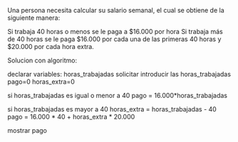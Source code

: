 Una persona necesita calcular su salario semanal, el cual se obtiene de la
siguiente manera:

Si trabaja 40 horas o menos se le paga a $16.000 por hora
Si trabaja más de 40 horas se le paga $16.000 por cada una de las primeras
40 horas y $20.000 por cada hora extra.

Solucion con algoritmo:

declarar variables:
horas_trabajadas
solicitar introducir las horas_trabajadas
pago=0
horas_extra=0

si horas_trabajadas es igual o menor a 40
pago = 16.000*horas_trabajadas

si horas_trabajadas es mayor a 40
horas_extra = horas_trabajadas - 40
pago = 16.000 * 40 + horas_extra * 20.000

mostrar pago 


